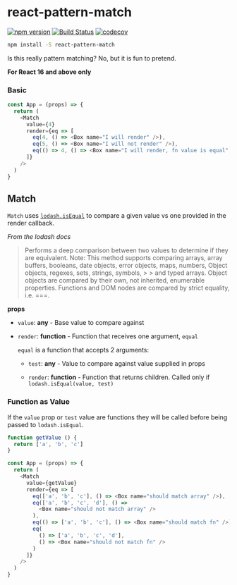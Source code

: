 # react-pattern-match

[![npm version](https://badge.fury.io/js/react-nes.svg)](https://badge.fury.io/js/react-pattern-match)
[![Build Status](https://travis-ci.org/tkh44/react-pattern-match.svg?branch=master)](https://travis-ci.org/tkh44/react-pattern-match)
[![codecov](https://codecov.io/gh/tkh44/react-pattern-match/branch/master/graph/badge.svg)](https://codecov.io/gh/tkh44/react-pattern-match)

```bash
npm install -S react-pattern-match
```

Is this really pattern matching? No, but it is fun to pretend.

**For React 16 and above only**


### Basic

```javascript
const App = (props) => {
  return (
    <Match 
      value={4}
      render={eq => [
        eq(4, () => <Box name="I will render" />),
        eq(5, () => <Box name="I will not render" />),
        eq(() => 4, () => <Box name="I will render, fn value is equal" />)
      ]} 
    />
  )
}
```

## Match

`Match` uses [`lodash.isEqual`](https://lodash.com/docs/#isEqual) to compare a given value vs one provided in the render callback.

*From the lodash docs*
> Performs a deep comparison between two values to determine if they are equivalent.
>  Note: This method supports comparing arrays, array buffers, booleans, date objects, error objects, maps, numbers, Object objects, regexes, sets, strings, symbols, > >  and typed arrays. Object objects are compared by their own, not inherited, enumerable properties. Functions and DOM nodes are compared by strict equality, i.e. ===.

**props**

- `value`: **any** - Base value to compare against

- `render`: **function** - Function that receives one argument, `equal`
    
    `equal` is a function that accepts 2 arguments:
        
    - `test`: **any** - Value to compare against value supplied in props
    
    - `render`: **function** - Function that returns children. Called only if `lodash.isEqual(value, test)`


### Function as Value

If the `value` prop or `test` value are functions they will be called before being passed to `lodash.isEqual`.

```javascript
function getValue () {
  return ['a', 'b', 'c']
}

const App = (props) => {
  return (
    <Match
      value={getValue}
      render={eq => [
        eq(['a', 'b', 'c'], () => <Box name="should match array" />),
        eq(['a', 'b', 'c', 'd'], () =>
          <Box name="should not match array" />
        ),
        eq(() => ['a', 'b', 'c'], () => <Box name="should match fn" />),
        eq(
          () => ['a', 'b', 'c', 'd'],
          () => <Box name="should not match fn" />
        )
      ]}
    />
  )
}
```

